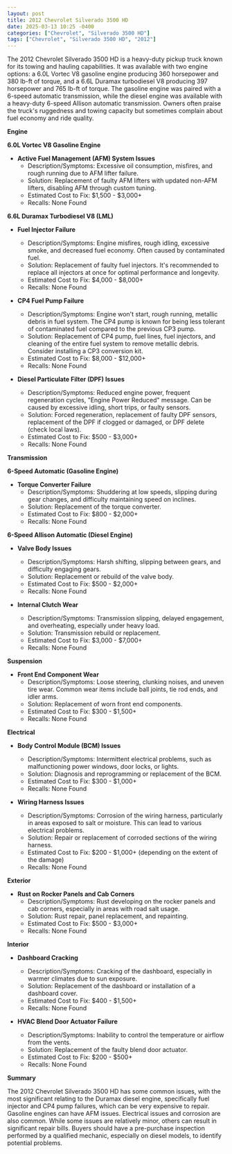 ```yaml
---
layout: post
title: 2012 Chevrolet Silverado 3500 HD
date: 2025-03-13 10:25 -0400
categories: ["Chevrolet", "Silverado 3500 HD"]
tags: ["Chevrolet", "Silverado 3500 HD", "2012"]
---
```

The 2012 Chevrolet Silverado 3500 HD is a heavy-duty pickup truck known for its towing and hauling capabilities. It was available with two engine options: a 6.0L Vortec V8 gasoline engine producing 360 horsepower and 380 lb-ft of torque, and a 6.6L Duramax turbodiesel V8 producing 397 horsepower and 765 lb-ft of torque. The gasoline engine was paired with a 6-speed automatic transmission, while the diesel engine was available with a heavy-duty 6-speed Allison automatic transmission. Owners often praise the truck's ruggedness and towing capacity but sometimes complain about fuel economy and ride quality.

**Engine**

**6.0L Vortec V8 Gasoline Engine**

*   **Active Fuel Management (AFM) System Issues**
    *   Description/Symptoms: Excessive oil consumption, misfires, and rough running due to AFM lifter failure.
    *   Solution: Replacement of faulty AFM lifters with updated non-AFM lifters, disabling AFM through custom tuning.
    *   Estimated Cost to Fix: $1,500 - $3,000+
    *   Recalls: None Found

**6.6L Duramax Turbodiesel V8 (LML)**

*   **Fuel Injector Failure**
    *   Description/Symptoms: Engine misfires, rough idling, excessive smoke, and decreased fuel economy. Often caused by contaminated fuel.
    *   Solution: Replacement of faulty fuel injectors. It's recommended to replace all injectors at once for optimal performance and longevity.
    *   Estimated Cost to Fix: $4,000 - $8,000+
    *   Recalls: None Found

*   **CP4 Fuel Pump Failure**
    *   Description/Symptoms: Engine won't start, rough running, metallic debris in fuel system. The CP4 pump is known for being less tolerant of contaminated fuel compared to the previous CP3 pump.
    *   Solution: Replacement of CP4 pump, fuel lines, fuel injectors, and cleaning of the entire fuel system to remove metallic debris. Consider installing a CP3 conversion kit.
    *   Estimated Cost to Fix: $8,000 - $12,000+
    *   Recalls: None Found

*   **Diesel Particulate Filter (DPF) Issues**
    *   Description/Symptoms: Reduced engine power, frequent regeneration cycles, "Engine Power Reduced" message. Can be caused by excessive idling, short trips, or faulty sensors.
    *   Solution: Forced regeneration, replacement of faulty DPF sensors, replacement of the DPF if clogged or damaged, or DPF delete (check local laws).
    *   Estimated Cost to Fix: $500 - $3,000+
    *   Recalls: None Found

**Transmission**

**6-Speed Automatic (Gasoline Engine)**

*   **Torque Converter Failure**
    *   Description/Symptoms: Shuddering at low speeds, slipping during gear changes, and difficulty maintaining speed on inclines.
    *   Solution: Replacement of the torque converter.
    *   Estimated Cost to Fix: $800 - $2,000+
    *   Recalls: None Found

**6-Speed Allison Automatic (Diesel Engine)**

*   **Valve Body Issues**
    *   Description/Symptoms: Harsh shifting, slipping between gears, and difficulty engaging gears.
    *   Solution: Replacement or rebuild of the valve body.
    *   Estimated Cost to Fix: $500 - $2,000+
    *   Recalls: None Found

*   **Internal Clutch Wear**
    *   Description/Symptoms: Transmission slipping, delayed engagement, and overheating, especially under heavy load.
    *   Solution: Transmission rebuild or replacement.
    *   Estimated Cost to Fix: $3,000 - $7,000+
    *   Recalls: None Found

**Suspension**

*   **Front End Component Wear**
    *   Description/Symptoms: Loose steering, clunking noises, and uneven tire wear. Common wear items include ball joints, tie rod ends, and idler arms.
    *   Solution: Replacement of worn front end components.
    *   Estimated Cost to Fix: $300 - $1,500+
    *   Recalls: None Found

**Electrical**

*   **Body Control Module (BCM) Issues**
    *   Description/Symptoms: Intermittent electrical problems, such as malfunctioning power windows, door locks, or lights.
    *   Solution: Diagnosis and reprogramming or replacement of the BCM.
    *   Estimated Cost to Fix: $300 - $1,000+
    *   Recalls: None Found

*   **Wiring Harness Issues**
    *   Description/Symptoms: Corrosion of the wiring harness, particularly in areas exposed to salt or moisture. This can lead to various electrical problems.
    *   Solution: Repair or replacement of corroded sections of the wiring harness.
    *   Estimated Cost to Fix: $200 - $1,000+ (depending on the extent of the damage)
    *   Recalls: None Found

**Exterior**

*   **Rust on Rocker Panels and Cab Corners**
    *   Description/Symptoms: Rust developing on the rocker panels and cab corners, especially in areas with road salt usage.
    *   Solution: Rust repair, panel replacement, and repainting.
    *   Estimated Cost to Fix: $500 - $3,000+
    *   Recalls: None Found

**Interior**

*   **Dashboard Cracking**
    *   Description/Symptoms: Cracking of the dashboard, especially in warmer climates due to sun exposure.
    *   Solution: Replacement of the dashboard or installation of a dashboard cover.
    *   Estimated Cost to Fix: $400 - $1,500+
    *   Recalls: None Found

*   **HVAC Blend Door Actuator Failure**
    *   Description/Symptoms: Inability to control the temperature or airflow from the vents.
    *   Solution: Replacement of the faulty blend door actuator.
    *   Estimated Cost to Fix: $200 - $500+
    *   Recalls: None Found

**Summary**

The 2012 Chevrolet Silverado 3500 HD has some common issues, with the most significant relating to the Duramax diesel engine, specifically fuel injector and CP4 pump failures, which can be very expensive to repair. Gasoline engines can have AFM issues. Electrical issues and corrosion are also common. While some issues are relatively minor, others can result in significant repair bills. Buyers should have a pre-purchase inspection performed by a qualified mechanic, especially on diesel models, to identify potential problems.

